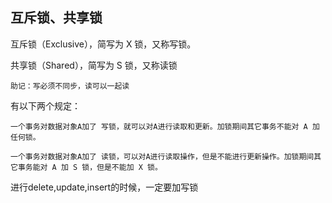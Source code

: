 ## 互斥锁、共享锁

互斥锁（Exclusive），简写为 X 锁，又称写锁。

共享锁（Shared），简写为 S 锁，又称读锁

    助记：写必须不同步，读可以一起读

有以下两个规定：

    一个事务对数据对象A加了 写锁，就可以对A进行读取和更新。加锁期间其它事务不能对 A 加任何锁。

    一个事务对数据对象A加了 读锁，可以对A进行读取操作，但是不能进行更新操作。加锁期间其它事务能对 A 加 S 锁，但是不能加 X 锁。


进行delete,update,insert的时候，一定要加写锁












